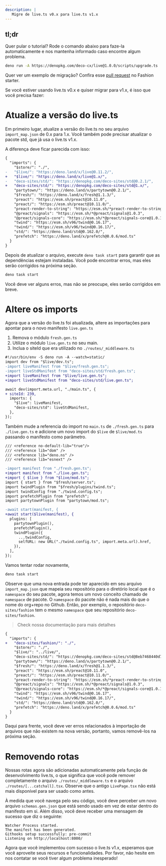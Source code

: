```yaml
---
description: |
   Migre de live.ts v0.x para live.ts v1.x
---
```


## tl;dr

Quer pular o tutorial? Rode o comando abaixo para faze-la automaticamente e nos
mantenha informado caso encontre algum problema.

```sh
deno run -A https://denopkg.com/deco-cx/live@1.0.0/scripts/upgrade.ts
```

Quer ver um exemplo de migração? Confira esse
[pull request](https://github.com/deco-sites/fashion/pull/123) no Fashion
starter.

Se você estiver usando live.ts v0.x e quiser migrar para v1.x, é isso que você
precisa fazer:

# Atualize a versão do live.ts

Em primeiro lugar, atualize a versão do live.ts no seu arquivo `import_map.json`
de 0.x para 1.x. Você também pode precisar atualizar o pacote std, que já usa o
live.ts v1.x.

A diferença deve ficar parecida com isso:

```diff
{
  "imports": {
    "$store/": "./",
-   "$live/": "https://deno.land/x/live@0.11.2/",
+   "$live/": "https://deno.land/x/live@1.x/",
-   "deco-sites/std/": "https://denopkg.com/deco-sites/std@0.2.1/",
+   "deco-sites/std/": "https://denopkg.com/deco-sites/std@1.x/",
    "partytown/": "https://deno.land/x/partytown@0.2.1/",
    "$fresh/": "https://deno.land/x/fresh@1.1.3/",
    "preact": "https://esm.sh/preact@10.11.0",
    "preact/": "https://esm.sh/preact@10.11.0/",
    "preact-render-to-string": "https://esm.sh/*preact-render-to-string@5.2.4",
    "@preact/signals": "https://esm.sh/*@preact/signals@1.0.3",
    "@preact/signals-core": "https://esm.sh/*@preact/signals-core@1.0.1",
    "twind": "https://esm.sh/v96/twind@0.16.17",
    "twind/": "https://esm.sh/v96/twind@0.16.17/",
    "std/": "https://deno.land/std@0.162.0/",
    "prefetch": "https://deno.land/x/prefetch@0.0.6/mod.ts"
  }
}
```

Depois de atualizar o arquivo, execute `deno task start` para garantir que as
dependências estejam instaladas. Você pode encontrar erros, mas eles serão
corrigidos na próxima seção.

```sh
deno task start
```

Você deve ver alguns erros, mas não se preocupe, eles serão corrigidos em breve.

# Altere os imports

Agora que a versão do live.ts foi atualizada, altere as importações para apontar
para o novo manifesto `live.gen.ts`

1. Remova o módulo `fresh.gen.ts`
2. Utilize o módulo `live.gen.ts` no seu main.
3. Inclua o siteId que era utilizado no `./routes/_middleware.ts`

```diff
#!/usr/bin/env -S deno run -A --watch=static/
import dev from "$live/dev.ts";
-import liveManifest from "$live/fresh.gen.ts";
-import liveStdManifest from "deco-sites/std/fresh.gen.ts";
+import liveManifest from "$live/live.gen.ts";
+import liveStdManifest from "deco-sites/std/live.gen.ts";

await dev(import.meta.url, "./main.ts", {
+ siteId: 239,
  imports: {
    "$live": liveManifest,
    "deco-sites/std": liveStdManifest,
  },
});
```

Também mude a referencia do import no `main.ts` de `./fresh.gen.ts` para
`./live.gen.ts` e adicione um novo import do `$live` de `$live/mod.ts` passando
o manifesto como parâmetro.

```diff
/// <reference no-default-lib="true"/>
/// <reference lib="dom" />
/// <reference lib="deno.ns" />
/// <reference lib="esnext" />

-import manifest from "./fresh.gen.ts";
+import manifest from "./live.gen.ts";
+import { $live } from "$live/mod.ts";
import { start } from "$fresh/server.ts";
import twindPlugin from "$fresh/plugins/twind.ts";
import twindConfig from "./twind.config.ts";
import prefetchPlugin from "prefetch";
import partytownPlugin from "partytown/mod.ts";

-await start(manifest, {
+await start($live(manifest), {
  plugins: [
    partytownPlugin(),
    prefetchPlugin(),
    twindPlugin({
      ...twindConfig,
      selfURL: new URL("./twind.config.ts", import.meta.url).href,
    }),
  ],
});
```

Vamos tentar rodar novamente,

```sh
deno task start
```

Observe que uma nova entrada pode ter aparecido em seu arquivo `import_map.json`
que mapeia seu repositório para o diretório local que é o `namespace` do seu
pacote, agora temos um novo conceito chamado de `namespace` de pacote. O
`namespace` do pacote não é nada mais do que o nome do org+repo no Github.
Então, por exemplo, o repositório `deco-sites/fashion` tem o mesmo `namespace`
que seu repositório `deco-sites/fashion`.

> Check nossa documentação para mais detalhes

```diff
{
  "imports": {
+   "deco-sites/fashion/": "./",
    "$store/": "./",
    "$live/": "../live/",
    "deco-sites/std/": "https://denopkg.com/deco-sites/std@8eb7468440d77a1d8a32e71d81eb7f6ad976622a/",
    "partytown/": "https://deno.land/x/partytown@0.2.1/",
    "$fresh/": "https://deno.land/x/fresh@1.1.3/",
    "preact": "https://esm.sh/preact@10.11.0",
    "preact/": "https://esm.sh/preact@10.11.0/",
    "preact-render-to-string": "https://esm.sh/*preact-render-to-string@5.2.4",
    "@preact/signals": "https://esm.sh/*@preact/signals@1.0.3",
    "@preact/signals-core": "https://esm.sh/*@preact/signals-core@1.0.1",
    "twind": "https://esm.sh/v96/twind@0.16.17",
    "twind/": "https://esm.sh/v96/twind@0.16.17/",
    "std/": "https://deno.land/std@0.162.0/",
    "prefetch": "https://deno.land/x/prefetch@0.0.6/mod.ts"
  }
}
```

Daqui para frente, você deve ver erros relacionados à importação de arquivos que
não existem na nova versão, portanto, vamos removê-los na próxima seção.

# Removendo rotas

Nossas rotas agora são adicionadas automaticamente pela função de
desenvolvimento live.ts, o que significa que você pode remover completamente o
arquivo `./routes/_middleware.ts` e o arquivo `./routes/[...catchall].tsx`.
Observe que o antigo `LivePage.tsx` não está mais disponível para ser usado como
antes.

À medida que você navega pelo seu código, você deve perceber um novo arquivo
`schemas.gen.json` que está sendo usado em vez de estar dentro do manifesto em
si. Além disso, você deve receber uma mensagem de sucesso que diz o seguinte:

```
Watcher Process started.
The manifest has been generated.
Githooks setup successfully: pre-commit
Listening on http://localhost:8000/
```

Agora que você implementou com sucesso o live.ts v1.x, esperamos que você
aproveite seus recursos e funcionalidades. Por favor, não hesite em nos contatar
se você tiver algum problema inesperado!
